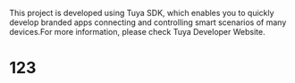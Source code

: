 This project is developed using Tuya SDK, which enables you to quickly develop branded apps connecting and controlling smart scenarios of many devices.For more information, please check Tuya Developer Website.
# 123
